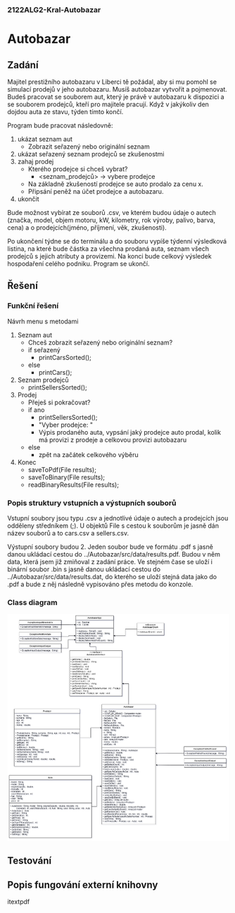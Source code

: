 ### 2122ALG2-Kral-Autobazar

# Autobazar

## Zadání

Majitel prestižního autobazaru v Liberci tě požádal, aby si mu pomohl se simulací prodejů v jeho autobazaru. Musíš autobazar vytvořit a pojmenovat. Budeš pracovat se souborem aut, který je právě v autobazaru k dispozici a se souborem prodejců, kteří pro majitele pracují. Když v jakýkoliv den dojdou auta ze stavu, týden tímto končí.

Program bude pracovat následovně:

  1. ukázat seznam aut
      * Zobrazit seřazený nebo originální seznam
  3. ukázat seřazený seznam prodejců se zkušenostmi
  4. zahaj prodej
      * Kterého prodejce si chceš vybrat?
        * <seznam_prodejců> -> vybere prodejce
      * Na základně zkušeností prodejce se auto prodalo za cenu x.
      * Připsání peněž na účet prodejce a autobazaru.
  5. ukončit 

Bude možnost vybírat ze souborů .csv, ve kterém budou údaje o autech (značka, model, objem motoru, kW, kilometry, rok výroby, palivo, barva, cena) a o prodejcích(jméno, příjmení, věk, zkušenosti).

Po ukončení týdne se do terminálu a do souboru vypíše týdenní výsledková listina, na které bude částka za všechna prodaná auta, seznam všech prodejců s jejich atributy a provizemi. Na konci bude celkový výsledek hospodaření celého podniku. Program se ukončí. 

## Řešení

### Funkční řešení

Návrh menu s metodami
1. Seznam aut
    * Chceš zobrazit seřazený nebo originální seznam?
    * if seřazený
      * printCarsSorted();
    * else
      * printCars();  
3. Seznam prodejců
   * printSellersSorted();
5. Prodej
   * Přeješ si pokračovat?
   * if ano
      * printSellersSorted();
      * "Vyber prodejce: "
      * Výpis prodaného auta, vypsání jaký prodejce auto prodal, kolik má provizi z prodeje a celkovou provizi autobazaru
   * else
      * zpět na začátek celkového výběru  
7. Konec
   * saveToPdf(File results);
   * saveToBinary(File results);
   * readBinaryResults(File results);

### Popis struktury vstupních a výstupních souborů

Vstupní soubory jsou typu .csv a jednotlivé údaje o autech a prodejcích jsou odděleny středníkem (;). U objektů File s cestou k souborům je jasně dán název souborů a to cars.csv a sellers.csv.

Výstupní soubory budou 2. Jeden soubor bude ve formátu .pdf s jasně danou ukládací cestou do ../Autobazar/src/data/results.pdf. Budou v něm data, která jsem již zmiňoval z zadání práce. Ve stejném čase se uloží i binární soubor .bin s jasně danou ukládací cestou do ../Autobazar/src/data/results.dat, do kterého se uloží stejná data jako do .pdf a bude z něj následně vypisováno přes metodu do konzole.

### Class diagram

 ![Autobazar - Class diagram](/stuff/class_diagram.png)

## Testování

## Popis fungování externí knihovny

itextpdf
